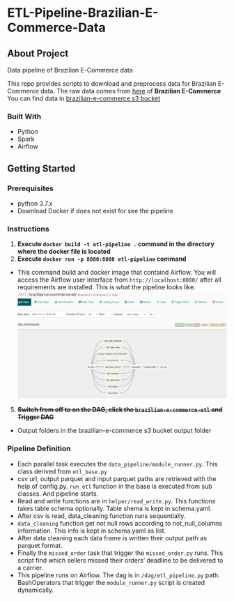# ETL-Pipeline-Brazilian-E-Commerce-Data
## About Project
Data pipeline of Brazilian E-Commerce data

This repo provides scripts to download and preprocess data for Brazilian E-Commerce data. The raw data comes from [here](https://www.kaggle.com/olistbr/brazilian-ecommerce) of **Brazilian E-Commerce** You can find data in [brazilian-e-commerce s3 bucket](https://s3.console.aws.amazon.com/s3/home?region=eu-central-1#)

### Built With
-  Python
-  Spark
-  Airflow

## Getting Started
### Prerequisites
-  python 3.7.x
-  Download Docker if does not exist for see the pipeline
### Instructions
1. **Execute ```docker build -t etl-pipeline .``` command in the directory where the docker file is located**
2. **Execute ```docker run -p 8080:8080 etl-pipeline``` command**

+ This command build and docker image that containd Airflow. You will access the Airflow user interface from ```http://localhost:8080/``` after all requirements are installed. This is what the pipeline looks like.
![alt text](https://github.com/deniztas/ETL-Pipeline-Brazilian-E-Commerce-Data/blob/main/dag/pipeline_image.PNG)
5. **~~Switch from off to on the DAG, click the `brazilian-e-commerce-etl` and Trigger DAG~~**
- Output folders in the brazilian-e-commerce s3 bucket output folder
### Pipeline Definition
-   Each parallel task executes the `data_pipeline/module_runner.py`. This class derived from `etl_base.py`
-   csv url, output parquet and input parquet paths are retrieved with the help of config.py. `run_etl` function in the base is executed from sub classes. And pipeline starts.
-   Read and write functions are in `helper/read_write.py`. This functions takes table schema optionally. Table shema is kept in schema.yaml.
-   After csv is read, data_cleaning function runs sequentially.
-   `data_cleaning` function get not null rows according to not_null_columns information. This info is kept in schema.yaml as list.
-   After data cleaning each data frame is written their output path as parquet format.
-   Finally the `missed_order` task that trigger the `missed_order.py` runs. This script find which sellers missed their orders’ deadline to be
delivered to a carrier.
-   This pipeline runs on Airflow. The dag is in `/dag/etl_pipeline.py` path. BashOperators that trigger the `module_runner.py` script is created dynamically.
